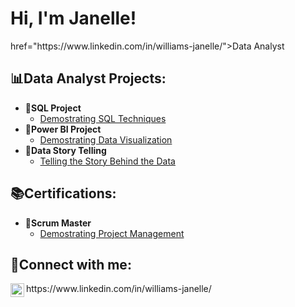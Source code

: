 <h1>Hi, I'm Janelle! </h1>
href="https://www.linkedin.com/in/williams-janelle/">Data Analyst</a>

<h2>📊Data Analyst Projects:</h2>

- <b>💾SQL Project</b>
  - [Demostrating SQL Techniques](https://github.com/jciwilliams/SQL_Techniques.git)
- <b>🎨Power BI Project</b>
  - [Demostrating Data Visualization](https://jciwilliams.github.io/)
- <b>📝Data Story Telling</b>
  - [Telling the Story Behind the Data](https://jciwilliams.github.io/)

<h2>📚Certifications:</h2>

- <b>🧐Scrum Master</b>
  - [Demostrating Project Management](https://jciwilliams.github.io/)
    
<h2>📱Connect with me:</h2>
<img align="left" alt="JanelleWilliams | LinkedIn" width="22px" src="https://cdn.jsdelivr.net/npm/simple-icons@v3/icons/linkedin.svg" />
https://www.linkedin.com/in/williams-janelle/
